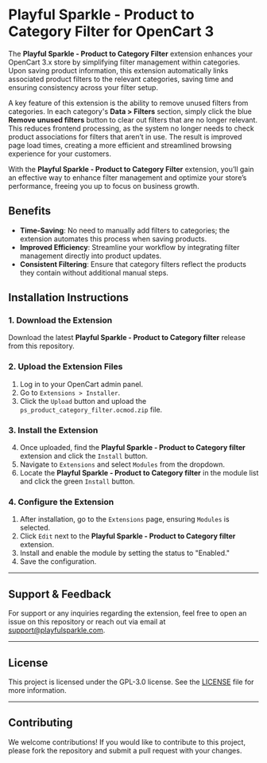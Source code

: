 # Playful Sparkle - Product to Category Filter for OpenCart 3

The **Playful Sparkle - Product to Category Filter** extension enhances your OpenCart 3.x store by simplifying filter management within categories. Upon saving product information, this extension automatically links associated product filters to the relevant categories, saving time and ensuring consistency across your filter setup.

A key feature of this extension is the ability to remove unused filters from categories. In each category's **Data > Filters** section, simply click the blue **Remove unused filters** button to clear out filters that are no longer relevant. This reduces frontend processing, as the system no longer needs to check product associations for filters that aren’t in use. The result is improved page load times, creating a more efficient and streamlined browsing experience for your customers.

With the **Playful Sparkle - Product to Category Filter** extension, you’ll gain an effective way to enhance filter management and optimize your store’s performance, freeing you up to focus on business growth.

## Benefits

- **Time-Saving**: No need to manually add filters to categories; the extension automates this process when saving products.
- **Improved Efficiency**: Streamline your workflow by integrating filter management directly into product updates.
- **Consistent Filtering**: Ensure that category filters reflect the products they contain without additional manual steps.

## Installation Instructions

### 1. Download the Extension
Download the latest **Playful Sparkle - Product to Category filter** release from this repository.

### 2. Upload the Extension Files
1. Log in to your OpenCart admin panel.
2. Go to `Extensions > Installer`.
3. Click the `Upload` button and upload the `ps_product_category_filter.ocmod.zip` file.

### 3. Install the Extension
4. Once uploaded, find the **Playful Sparkle - Product to Category filter** extension and click the `Install` button.
5. Navigate to `Extensions` and select `Modules` from the dropdown.
6. Locate the **Playful Sparkle - Product to Category filter** in the module list and click the green `Install` button.

### 4. Configure the Extension
1. After installation, go to the `Extensions` page, ensuring `Modules` is selected.
2. Click `Edit` next to the **Playful Sparkle - Product to Category filter** extension.
4. Install and enable the module by setting the status to "Enabled."
5. Save the configuration.

---

## Support & Feedback

For support or any inquiries regarding the extension, feel free to open an issue on this repository or reach out via email at [support@playfulsparkle.com](mailto:support@playfulsparkle.com).

---

## License

This project is licensed under the GPL-3.0 license. See the [LICENSE](./LICENSE) file for more information.

---

## Contributing

We welcome contributions! If you would like to contribute to this project, please fork the repository and submit a pull request with your changes.
